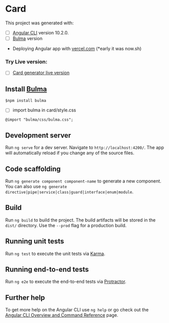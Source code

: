 # Card

This project was generated with:
* [ ] [Angular CLI](https://github.com/angular/angular-cli) version 10.2.0.
* [ ] [Bulma]() version
* Deploying Angular app with [vercel.com](https://vercel.com/) (*early it was now.sh)

### Try Live version:

- [ ] [Card generator live version](https://password-generator-angular-one.vercel.app/)

## Install [Bulma](https://bulma.io/)

```
$npm install bulma
```
- [ ] import bulma in card/style.css

```
@import "bulma/css/bulma.css";
```




## Development server

Run `ng serve` for a dev server. Navigate to `http://localhost:4200/`. The app will automatically reload if you change any of the source files.

## Code scaffolding

Run `ng generate component component-name` to generate a new component. You can also use `ng generate directive|pipe|service|class|guard|interface|enum|module`.

## Build

Run `ng build` to build the project. The build artifacts will be stored in the `dist/` directory. Use the `--prod` flag for a production build.

## Running unit tests

Run `ng test` to execute the unit tests via [Karma](https://karma-runner.github.io).

## Running end-to-end tests

Run `ng e2e` to execute the end-to-end tests via [Protractor](http://www.protractortest.org/).

## Further help

To get more help on the Angular CLI use `ng help` or go check out the [Angular CLI Overview and Command Reference](https://angular.io/cli) page.
